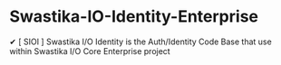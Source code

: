 # Swastika-IO-Identity-Enterprise
✔ [ SIOI ] Swastika I/O Identity is the Auth/Identity Code Base that use within Swastika I/O Core Enterprise project
